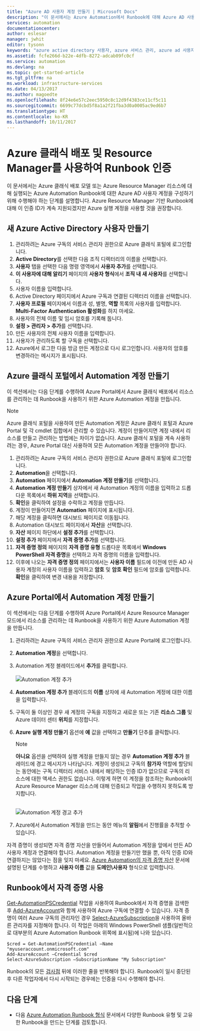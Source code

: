 ```yaml
---
title: "Azure AD 사용자 계정 만들기 | Microsoft Docs"
description: "이 문서에서는 Azure Automation에서 Runbook에 대해 Azure AD 사용자 계정 자격 증명을 만들어서 Azure 및 클래식 Azure에서 인증하는 방법을 설명합니다."
services: automation
documentationcenter: 
author: eslesar
manager: jwhit
editor: tysonn
keywords: "azure active directory 사용자, azure 서비스 관리, azure ad 사용자 계정"
ms.assetid: fcfe266d-b22e-4dfb-8272-adcab09fc0cf
ms.service: automation
ms.devlang: na
ms.topic: get-started-article
ms.tgt_pltfrm: na
ms.workload: infrastructure-services
ms.date: 04/13/2017
ms.author: magoedte
ms.openlocfilehash: 8f24e6e57c2eec5950c8c12d9f4383ce11cf5c11
ms.sourcegitcommit: 6699c77dcbd5f8a1a2f21fba3d0a0005ac9ed6b7
ms.translationtype: HT
ms.contentlocale: ko-KR
ms.lasthandoff: 10/11/2017
---
```

# <a name="authenticate-runbooks-with-azure-classic-deployment-and-resource-manager"></a>Azure 클래식 배포 및 Resource Manager를 사용하여 Runbook 인증
이 문서에서는 Azure 클래식 배포 모델 또는 Azure Resource Manager 리소스에 대해 실행되는 Azure Automation Runbook에 대한 Azure AD 사용자 계정을 구성하기 위해 수행해야 하는 단계를 설명합니다.  Azure Resource Manager 기반 Runbook에 대해 이 인증 ID가 계속 지원되겠지만 Azure 실행 계정을 사용할 것을 권장합니다.       

## <a name="create-a-new-azure-active-directory-user"></a>새 Azure Active Directory 사용자 만들기
1. 관리하려는 Azure 구독의 서비스 관리자 권한으로 Azure 클래식 포털에 로그인합니다.
2. **Active Directory**를 선택한 다음 조직 디렉터리의 이름을 선택합니다.
3. **사용자** 탭을 선택한 다음 명령 영역에서 **사용자 추가**를 선택합니다.
4. **이 사용자에 대해 알리기** 페이지의 **사용자 형식**에서 **조직 내 새 사용자**를 선택합니다.
5. 사용자 이름을 입력합니다.  
6. Active Directory 페이지에서 Azure 구독과 연결된 디렉터리 이름을 선택합니다.
7. **사용자 프로필** 페이지에서 이름과 성, 별명, **역할** 목록의 사용자를 입력합니다.  **Multi-Factor Authentication 활성화**를 하지 마세요.
8. 사용자의 전체 이름 및 임시 암호를 기록해 둡니다.
9. **설정 > 관리자 > 추가**를 선택합니다.
10. 만든 사용자의 전체 사용자 이름을 입력합니다.
11. 사용자가 관리하도록 할 구독을 선택합니다.
12. Azure에서 로그한 다음 방금 만든 계정으로 다시 로그인합니다. 사용자의 암호를 변경하라는 메시지가 표시됩니다.

## <a name="create-an-automation-account-in-azure-classic-portal"></a>Azure 클래식 포털에서 Automation 계정 만들기
이 섹션에서는 다음 단계를 수행하여 Azure Portal에서 Azure 클래식 배포에서 리소스를 관리하는 데 Runbook을 사용하기 위한 Azure Automation 계정을 만듭니다.  

> [!NOTE]
> Azure 클래식 포털을 사용하여 만든 Automation 계정은 Azure 클래식 포털과 Azure Portal 및 각 cmdlet 집합에서 관리할 수 있습니다. 계정이 만들어지면 계정 내에서 리소스를 만들고 관리하는 방법에는 차이가 없습니다. Azure 클래식 포털을 계속 사용하려는 경우, Azure Portal 대신 사용하여 모든 Automation 계정을 만들어야 합니다.
> 
> 

1. 관리하려는 Azure 구독의 서비스 관리자 권한으로 Azure 클래식 포털에 로그인합니다.
2. **Automation**을 선택합니다.
3. **Automation** 페이지에서 **Automation 계정 만들기**를 선택합니다.
4. **Automation 계정 만들기** 상자에서 새 Automation 계정의 이름을 입력하고 드롭다운 목록에서 **하위 지역**을 선택합니다.  
5. **확인**을 클릭하여 설정을 수락하고 계정을 만듭니다.
6. 계정이 만들어지면 **Automation** 페이지에 표시됩니다.
7. 해당 계정을 클릭하면 대시보드 페이지로 이동됩니다.  
8. Automation 대시보드 페이지에서 **자산**을 선택합니다.
9. **자산** 페이지 하단에서 **설정 추가**를 선택합니다.
10. **설정 추가** 페이지에서 **자격 증명 추가**를 선택합니다.
11. **자격 증명 정의** 페이지의 **자격 증명 유형** 드롭다운 목록에서 **Windows PowerShell 자격 증명**을 선택하고 자격 증명의 이름을 입력합니다.
12. 이후에 나오는 **자격 증명 정의** 페이지에서는 **사용자 이름** 필드에 이전에 만든 AD 사용자 계정의 사용자 이름을 입력하고 **암호** 및 **암호 확인** 필드에 암호를 입력합니다. **확인**을 클릭하여 변경 내용을 저장합니다.

## <a name="create-an-automation-account-in-the-azure-portal"></a>Azure Portal에서 Automation 계정 만들기
이 섹션에서는 다음 단계를 수행하여 Azure Portal에서 Azure Resource Manager 모드에서 리소스를 관리하는 데 Runbook을 사용하기 위한 Azure Automation 계정을 만듭니다.  

1. 관리하려는 Azure 구독의 서비스 관리자 권한으로 Azure Portal에 로그인합니다.
2. **Automation 계정**을 선택합니다.
3. Automation 계정 블레이드에서 **추가**를 클릭합니다.<br><br>![Automation 계정 추가](media/automation-create-aduser-account/add-automation-acct-properties.png)
4. **Automation 계정 추가** 블레이드의 **이름** 상자에 새 Automation 계정에 대한 이름을 입력합니다.
5. 구독이 둘 이상인 경우 새 계정의 구독을 지정하고 새로운 또는 기존 **리소스 그룹** 및 Azure 데이터 센터 **위치**를 지정합니다.
6. **Azure 실행 계정 만들기** 옵션에 **예** 값을 선택하고 **만들기** 단추를 클릭합니다.  
   
    > [!NOTE]
    > **아니요** 옵션을 선택하여 실행 계정을 만들지 않는 경우 **Automation 계정 추가** 블레이드에 경고 메시지가 나타납니다.  계정이 생성되고 구독의 **참가자** 역할에 할당되는 동안에는 구독 디렉터리 서비스 내에서 해당하는 인증 ID가 없으므로 구독의 리소스에 대한 액세스 권한도 없습니다.  이렇게 하면 이 계정을 참조하는 Runbook이 Azure Resource Manager 리소스에 대해 인증되고 작업을 수행하지 못하도록 방지합니다.
    > 
    >

    <br>![Automation 계정 경고 추가](media/automation-create-aduser-account/add-automation-acct-properties-error.png)<br>  
7. Azure에서 Automation 계정을 만드는 동안 메뉴의 **알림**에서 진행률을 추적할 수 있습니다.

자격 증명이 생성되면 자격 증명 자산을 만들어서 Automation 계정을 앞에서 만든 AD 사용자 계정과 연결해야 합니다.  Automation 계정을 만들기만 했을 뿐, 아직 인증 ID와 연결하지는 않았다는 점을 잊지 마세요.  [Azure Automation의 자격 증명 자산](automation-credentials.md#creating-a-new-credential-asset) 문서에 설명된 단계를 수행하고 **사용자 이름** 값을 **도메인\사용자** 형식으로 입력합니다.

## <a name="use-the-credential-in-a-runbook"></a>Runbook에서 자격 증명 사용
[Get-AutomationPSCredential](http://msdn.microsoft.com/library/dn940015.aspx) 작업을 사용하여 Runbook에서 자격 증명을 검색한 후 [Add-AzureAccount](http://msdn.microsoft.com/library/azure/dn722528.aspx)와 함께 사용하여 Azure 구독에 연결할 수 있습니다. 자격 증명이 여러 Azure 구독의 관리자인 경우 [Select-AzureSubscription](http://msdn.microsoft.com/library/dn495203.aspx)을 사용하여 올바른 관리자를 지정해야 합니다. 이 작업은 아래의 Windows PowerShell 샘플(일반적으로 대부분의 Azure Automation Runbook 위쪽에 표시됨)에 나와 있습니다.

    $cred = Get-AutomationPSCredential –Name "myuseraccount.onmicrosoft.com"
    Add-AzureAccount –Credential $cred
    Select-AzureSubscription –SubscriptionName "My Subscription"

Runbook의 모든 [검사점](http://technet.microsoft.com/library/dn469257.aspx#bk_Checkpoints) 뒤에 이러한 줄을 반복해야 합니다. Runbook이 일시 중단된 후 다른 작업자에서 다시 시작되는 경우에는 인증을 다시 수행해야 합니다.

## <a name="next-steps"></a>다음 단계
* 다음 [Azure Automation Runbook 형식](automation-runbook-types.md) 문서에서 다양한 Runbook 유형 및 고유한 Runbook을 만드는 단계를 검토합니다.

